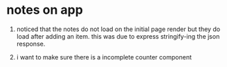 # notes on app

1. noticed that the notes do not load on the initial page render but they do load after adding an item. this was due to express stringify-ing the json response.

2. i want to make sure there is a incomplete counter component

